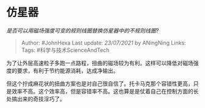 # 仿星器
*是否可以用磁场强度可变的规则线圈替换仿星器中的不规则线圈?*

> Author: #JohnHexa
Last update: *23/07/2021* by ANingNing
Links: 
Tags: #科学与技术ScienceAndTech 

 
为了让外层高速粒子多跑一点路程，扭曲的磁场较为有利。这样可以降低对磁场强度的要求，有利于节约能源消耗，达成净输出。

但这个拧成麻花状的扭曲方案也是对自己很自信了。托卡马克那个容错性更高，只是效率不高。这个效率高，但是容错率不高。这也算是是仗着自己在控制方面的长处搞出来的奇技淫巧了。



